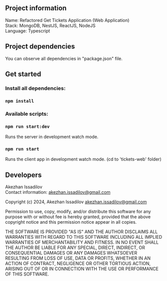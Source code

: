 Project information
-------------------

Name: Refactored Get Tickets Application (Web Application)\
Stack: MongoDB, NestJS, ReactJS, NodeJS\
Language: Typescript

Project dependencies
--------------------

You can observe all dependencies in "package.json" file.

Get started
-----------

### Install all dependencies:
### `npm install`
### Available scripts:
### `npm run start:dev`
Runs the server in development watch mode.
### `npm run start`
Runs the client app in development watch mode. (cd to 'tickets-web' folder)

Developers
----------
Akezhan Issadilov\
Contact information: akezhan.issadilov@gmail.com

Copyright (c) 2024, Akezhan Issadilov <akezhan.issadilov@gmail.com>

Permission to use, copy, modify, and/or distribute this software for any
purpose with or without fee is hereby granted, provided that the above
copyright notice and this permission notice appear in all copies.

THE SOFTWARE IS PROVIDED "AS IS" AND THE AUTHOR DISCLAIMS ALL WARRANTIES
WITH REGARD TO THIS SOFTWARE INCLUDING ALL IMPLIED WARRANTIES OF
MERCHANTABILITY AND FITNESS. IN NO EVENT SHALL THE AUTHOR BE LIABLE FOR
ANY SPECIAL, DIRECT, INDIRECT, OR CONSEQUENTIAL DAMAGES OR ANY DAMAGES
WHATSOEVER RESULTING FROM LOSS OF USE, DATA OR PROFITS, WHETHER IN AN
ACTION OF CONTRACT, NEGLIGENCE OR OTHER TORTIOUS ACTION, ARISING OUT OF
OR IN CONNECTION WITH THE USE OR PERFORMANCE OF THIS SOFTWARE.